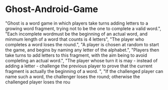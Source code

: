 # Ghost-Android-Game
"Ghost is a word game in which players take turns adding letters to a growing word fragment, trying not to be the one to complete a valid word.",             "Each incomplete wordmust be the beginning of an actual word, and  minmum length of a word that counts is 4 letters",             "The player who completes a word loses the round.",             "A player is chosen at random to start the game, and begins by naming any letter of the alphabet.",             "Players then take turns to add letters to this fragment, with the aim being to avoid completing an actual word.",             "The player whose turn it is may - instead of adding a letter - challenge the previous player to prove that the current fragment is actually the beginning of a word. ",             "If the challenged player can name such a word, the challenger loses the round; otherwise the challenged player loses the rou
